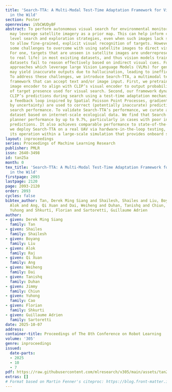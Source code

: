```yaml
---
title: 'Search-TTA: A Multi-Modal Test-Time Adaptation Framework for Visual Search
  in the Wild'
section: Poster
openreview: iVbCWUDyBF
abstract: To perform autonomous visual search for environmental monitoring, a robot
  may leverage satellite imagery as a prior map. This can help inform coarse, high
  level search and exploration strategies, even when such images lack sufficient resolution
  to allow fine-grained, explicit visual recognition of targets. However, there are
  some challenges to overcome with using satellite images to direct visual search.
  For one, targets that are unseen in satellite images are underrepresented (compared
  to real life) in most existing datasets, and thus vision models trained on these
  datasets fail to reason effectively based on indirect visual cues. Furthermore,
  approaches which leverage large Vision Language Models (VLMs) for generalization
  may yield inaccurate outputs due to hallucination, leading to inefficient search.
  To address these challenges, we introduce Search-TTA, a multimodal test-time adaptation
  framework that can accept text and/or image input. First, we pretrain a remote sensing
  image encoder to align with CLIP’s visual encoder to output probability distributions
  of target presence used for visual search. Second, our framework dynamically refines
  CLIP’s predictions during search using a test-time adaptation mechanism. Through
  a feedback loop inspired by Spatial Poisson Point Processes, gradient updates (weighted
  by uncertainty) are used to correct (potentially inaccurate) predictions and improve
  search performance. To validate Search-TTA’s performance, we curate a visual search
  dataset based on internet-scale ecological data. We find that Search-TTA improves
  planner performance by up to 9.7%, particularly in cases with poor initial CLIP
  predictions. It also achieves comparable performance to state-of-the-art VLMs. Finally,
  we deploy Search-TTA on a real UAV via hardware-in-the-loop testing, by simulating
  its operation within a large-scale simulation that provides onboard sensing.
layout: inproceedings
series: Proceedings of Machine Learning Research
publisher: PMLR
issn: 2640-3498
id: tan25a
month: 0
tex_title: 'Search-TTA: A Multi-Modal Test-Time Adaptation Framework for Visual Search
  in the Wild'
firstpage: 2093
lastpage: 2120
page: 2093-2120
order: 2093
cycles: false
bibtex_author: Tan, Derek Ming Siang and Shailesh, Shailes and Liu, Boyang and Raj,
  Alok and Ang, Qi Xuan and Dai, Weiheng and Duhan, Tanishq and Chiun, Jimmy and Cao,
  Yuhong and Shkurti, Florian and Sartoretti, Guillaume Adrien
author:
- given: Derek Ming Siang
  family: Tan
- given: Shailes
  family: Shailesh
- given: Boyang
  family: Liu
- given: Alok
  family: Raj
- given: Qi Xuan
  family: Ang
- given: Weiheng
  family: Dai
- given: Tanishq
  family: Duhan
- given: Jimmy
  family: Chiun
- given: Yuhong
  family: Cao
- given: Florian
  family: Shkurti
- given: Guillaume Adrien
  family: Sartoretti
date: 2025-10-07
address:
container-title: Proceedings of The 8th Conference on Robot Learning
volume: '305'
genre: inproceedings
issued:
  date-parts:
  - 2025
  - 10
  - 7
pdf: https://raw.githubusercontent.com/mlresearch/v305/main/assets/tan25a/tan25a.pdf
extras: []
# Format based on Martin Fenner's citeproc: https://blog.front-matter.io/posts/citeproc-yaml-for-bibliographies/
---
```

